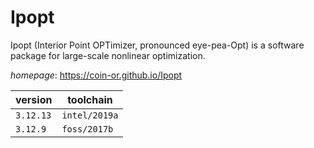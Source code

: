 # Ipopt

Ipopt (Interior Point OPTimizer, pronounced eye-pea-Opt) is a software package for  large-scale nonlinear optimization.

*homepage*: <https://coin-or.github.io/Ipopt>

version | toolchain
--------|----------
``3.12.13`` | ``intel/2019a``
``3.12.9`` | ``foss/2017b``
